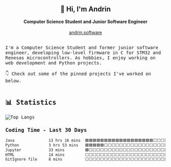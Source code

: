<br>

<h2 align="center">👋 Hi, I'm Andrin</h2>

<p align="center">   
  <b>Computer Science Student and Junior Software Engineer</b><br><br>
  <a align="center" href="https://andrin.software">andrin.software</a>
</p>
<br>
<samp>
  I'm a Computer Science Student and former junior software engineer, developing low-level firmware in C for STM32 and Renesas microcontrollers.
  As hobbies, I enjoy working on web development and Python projects.

  <br>
  <br>
  👇 Check out some of the pinned projects I've worked on below.

<br>  
<br>

## 📊 Statistics
![Top Langs](https://github-readme-stats.vercel.app/api/top-langs/?username=codeofandrin&layout=compact&bg_color=125,19166f,8976ee&title_color=ffffff&text_color=6b88cf&border_color=2e2d55&border_radius=8&hide=batchfile,ruby,lua&langs_count=10)


### Coding Time - Last 30 Days

<!--START_SECTION:waka-->

```txt
Java               13 hrs 16 mins  🟩🟩🟩🟩🟩🟩🟩🟩🟩🟩🟩🟩🟩🟩🟩🟩🟩🟩⬜⬜⬜⬜⬜⬜⬜   72.46 %
Python             3 hrs 53 mins   🟩🟩🟩🟩🟩⬜⬜⬜⬜⬜⬜⬜⬜⬜⬜⬜⬜⬜⬜⬜⬜⬜⬜⬜⬜   21.27 %
Jupyter            33 mins         🟩⬜⬜⬜⬜⬜⬜⬜⬜⬜⬜⬜⬜⬜⬜⬜⬜⬜⬜⬜⬜⬜⬜⬜⬜   03.05 %
HTML               14 mins         ⬜⬜⬜⬜⬜⬜⬜⬜⬜⬜⬜⬜⬜⬜⬜⬜⬜⬜⬜⬜⬜⬜⬜⬜⬜   01.32 %
GitIgnore file     8 mins          ⬜⬜⬜⬜⬜⬜⬜⬜⬜⬜⬜⬜⬜⬜⬜⬜⬜⬜⬜⬜⬜⬜⬜⬜⬜   00.77 %
```

<!--END_SECTION:waka-->
